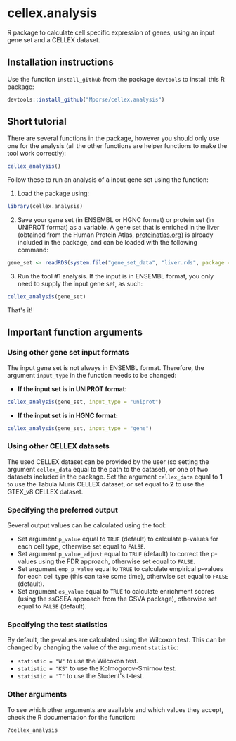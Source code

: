 # cellex.analysis
R package to calculate cell specific expression of genes, using an input gene set and a CELLEX dataset.  

## Installation instructions
Use the function `install_github` from the package `devtools` to install this R package:
```R
devtools::install_github("Mporse/cellex.analysis")
```

## Short tutorial
There are several functions in the package, however you should only use one for the analysis (all the other functions are helper functions to make the tool work correctly):
```R
cellex_analysis()
```

Follow these to run an analysis of a input gene set using the function:  
1. Load the package using:  
```R
library(cellex.analysis)
```

2. Save your gene set (in ENSEMBL or HGNC format) or protein set (in UNIPROT format) as a variable. A gene set that is enriched in the liver (obtained from the Human Protein Atlas, [proteinatlas.org](https://www.proteinatlas.org/)) is already included in the package, and can be loaded with the following command:
```R
gene_set <- readRDS(system.file("gene_set_data", "liver.rds", package = "cellex.analysis"))
```

3. Run the tool #1 analysis. If the input is in ENSEMBL format, you only need to supply the input gene set, as such:
```R
cellex_analysis(gene_set)
```

That's it!  

## Important function arguments  

### Using other gene set input formats  
The input gene set is not always in ENSEMBL format. Therefore, the argument `input_type` in the function needs to be changed:  
* **If the input set is in UNIPROT format:**  
```R
cellex_analysis(gene_set, input_type = "uniprot")
```

* **If the input set is in HGNC format:**
```R
cellex_analysis(gene_set, input_type = "gene")
```

### Using other CELLEX datasets  
The used CELLEX dataset can be provided by the user (so setting the argument `cellex_data` equal to the path to the dataset), or one of two datasets included in the package. Set the argument `cellex_data` equal to **1** to use the Tabula Muris CELLEX dataset, or set equal to **2** to use the GTEX_v8 CELLEX dataset.  

### Specifying the preferred output  
Several output values can be calculated using the tool:  
* Set argument `p_value` equal to `TRUE` (default) to calculate p-values for each cell type, otherwise set equal to `FALSE`.  
* Set argument `p_value_adjust` equal to `TRUE` (default) to correct the p-values using the FDR approach, otherwise set equal to `FALSE`.  
* Set argument `emp_p_value` equal to `TRUE` to calculate empirical p-values for each cell type (this can take some time), otherwise set equal to `FALSE` (default).  
* Set argument `es_value` equal to `TRUE` to calculate enrichment scores (using the ssGSEA approach from the GSVA package), otherwise set equal to `FALSE` (default).  
  
### Specifying the test statistics  
By default, the p-values are calculated using the Wilcoxon test. This can be changed by changing the value of the argument `statistic`:
* `statistic = "W"` to use the Wilcoxon test.  
* `statistic = "KS"` to use the Kolmogorov–Smirnov test.  
* `statistic = "T"` to use the Student's t-test.  

### Other arguments  
To see which other arguments are available and which values they accept, check the R documentation for the function:  
```R
?cellex_analysis
```
